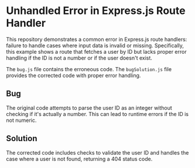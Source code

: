 # Unhandled Error in Express.js Route Handler

This repository demonstrates a common error in Express.js route handlers:  failure to handle cases where input data is invalid or missing.  Specifically, this example shows a route that fetches a user by ID but lacks proper error handling if the ID is not a number or if the user doesn't exist.

The `bug.js` file contains the erroneous code. The `bugSolution.js` file provides the corrected code with proper error handling.

## Bug

The original code attempts to parse the user ID as an integer without checking if it's actually a number. This can lead to runtime errors if the ID is not numeric.

## Solution

The corrected code includes checks to validate the user ID and handles the case where a user is not found, returning a 404 status code.